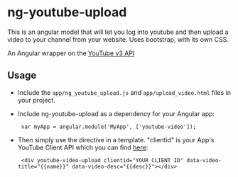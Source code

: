 ng-youtube-upload
======================

This is an angular model that will let you log into youtube and then upload a video to your channel from your website. Uses bootstrap, with its own CSS.

An Angular wrapper on the [YouTube v3 API](https://developers.google.com/youtube/v3/docs/)

## Usage

 - Include the `app/ng_youtube_upload.js` and `app/upload_video.html` files in your project.

 - Include ng-youtube-upload as a dependency for your Angular app:

        var myApp = angular.module('MyApp', ['youtube-video']);

 - Then simply use the directive in a template. "clientid" is your App's YouTube Client API which you can find [here](https://developers.google.com/youtube/registering_an_application):

        <div youtube-video-upload clientid="YOUR CLIENT ID" data-video-title="{{name}}" data-video-desc="{{desc}}"></div>